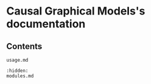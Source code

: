 # Causal Graphical Models's documentation

## Contents

```{toctree}
usage.md
```

```{toctree}
:hidden:
modules.md
```
